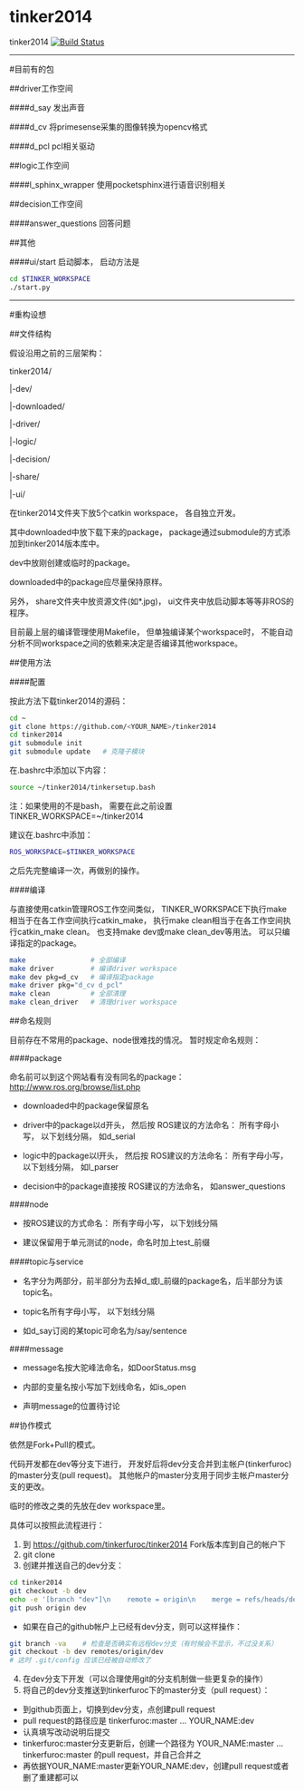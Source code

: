tinker2014
==========

tinker2014
[![Build Status](https://travis-ci.org/tinkerfuroc/tinker2014.png?branch=master)](https://travis-ci.org/tinkerfuroc/tinker2014)

------

#目前有的包

##driver工作空间

####d_say
发出声音

####d_cv
将primesense采集的图像转换为opencv格式

####d_pcl
pcl相关驱动

##logic工作空间

####l_sphinx_wrapper
使用pocketsphinx进行语音识别相关

##decision工作空间

####answer_questions
回答问题

##其他

####ui/start
启动脚本，
启动方法是

```bash
cd $TINKER_WORKSPACE
./start.py
```

------

#重构设想

##文件结构

假设沿用之前的三层架构：

tinker2014/

|-dev/

|-downloaded/

|-driver/

|-logic/

|-decision/

|-share/

|-ui/

在tinker2014文件夹下放5个catkin workspace，
各自独立开发。

其中downloaded中放下载下来的package，
package通过submodule的方式添加到tinker2014版本库中。

dev中放刚创建或临时的package。

downloaded中的package应尽量保持原样。

另外，
share文件夹中放资源文件(如*.jpg)，
ui文件夹中放启动脚本等等非ROS的程序。

目前最上层的编译管理使用Makefile，
但单独编译某个workspace时，
不能自动分析不同workspace之间的依赖来决定是否编译其他workspace。

##使用方法

####配置

按此方法下载tinker2014的源码：

```bash
cd ~
git clone https://github.com/<YOUR_NAME>/tinker2014
cd tinker2014
git submodule init
git submodule update   # 克隆子模块
```

在.bashrc中添加以下内容：

```bash
source ~/tinker2014/tinkersetup.bash
```

注：如果使用的不是bash，
需要在此之前设置 TINKER_WORKSPACE=~/tinker2014


建议在.bashrc中添加：

```bash
ROS_WORKSPACE=$TINKER_WORKSPACE
```

之后先完整编译一次，再做别的操作。

####编译

与直接使用catkin管理ROS工作空间类似，
TINKER_WORKSPACE下执行make相当于在各工作空间执行catkin_make，
执行make clean相当于在各工作空间执行catkin_make clean。
也支持make dev或make clean_dev等用法。
可以只编译指定的package。

```bash
make                # 全部编译
make driver         # 编译driver workspace
make dev pkg=d_cv   # 编译指定package
make driver pkg="d_cv d_pcl"
make clean          # 全部清理
make clean_driver   # 清理driver workspace
```

##命名规则

目前存在不常用的package、node很难找的情况。
暂时规定命名规则：

####package

命名前可以到这个网站看有没有同名的package：
http://www.ros.org/browse/list.php

- downloaded中的package保留原名

- driver中的package以d开头，
然后按
ROS建议的方法命名：
所有字母小写，
以下划线分隔，
如d_serial

- logic中的package以l开头，
然后按
ROS建议的方法命名：
所有字母小写，
以下划线分隔，
如l_parser

- decision中的package直接按
ROS建议的方法命名，
如answer_questions

####node

- 按ROS建议的方式命名：
所有字母小写，
以下划线分隔

- 建议保留用于单元测试的node，命名时加上test_前缀

####topic与service

- 名字分为两部分，前半部分为去掉d_或l_前缀的package名，后半部分为该topic名。

- topic名所有字母小写，
以下划线分隔

- 如d_say订阅的某topic可命名为/say/sentence

####message

- message名按大驼峰法命名，如DoorStatus.msg

- 内部的变量名按小写加下划线命名，如is_open

- 声明message的位置待讨论

##协作模式

依然是Fork+Pull的模式。

代码开发都在dev等分支下进行，
开发好后将dev分支合并到主帐户(tinkerfuroc)的master分支(pull request)。
其他帐户的master分支用于同步主帐户master分支的更改。

临时的修改之类的先放在dev workspace里。


具体可以按照此流程进行：

1. 到 https://github.com/tinkerfuroc/tinker2014 Fork版本库到自己的帐户下
2. git clone
3. 创建并推送自己的dev分支：
  
  ```bash
  cd tinker2014
  git checkout -b dev
  echo -e '[branch "dev"]\n    remote = origin\n    merge = refs/heads/dev' >> .git/config
  git push origin dev
  ```
  - 如果在自己的github帐户上已经有dev分支，则可以这样操作：
  ```bash
  git branch -va    # 检查是否确实有远程dev分支（有时候会不显示，不过没关系）
  git checkout -b dev remotes/origin/dev
  # 这时 .git/config 应该已经被自动修改了
  ```
4. 在dev分支下开发（可以合理使用git的分支机制做一些更复杂的操作）
5. 将自己的dev分支推送到tinkerfuroc下的master分支（pull request）：
  - 到github页面上，切换到dev分支，点创建pull request
  - pull request的路径应是 tinkerfuroc:master  ...  YOUR_NAME:dev
  - 认真填写改动说明后提交
  - tinkerfuroc:master分支更新后，创建一个路径为 YOUR_NAME:master  ...  tinkerfuroc:master 的pull request，并自己合并之
  - 再依据YOUR_NAME:master更新YOUR_NAME:dev，创建pull request或者删了重建都可以
